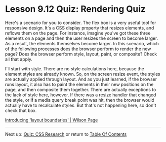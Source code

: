 # Lesson 9.12 Quiz: Rendering Quiz

Here's a scenario for you to consider. The flex box is a very useful tool for responsive design. It's a CSS display property that resizes elements, and reflows them on the page. For instance, imagine you've got these three elements on a page and then the user resizes the screen to become larger. As a result, the elements themselves become larger. In this scenario, which of the following processes does the browser perform to render the new page? Does the browser perform style, layout, paint, or composite? Check all that apply.

I'll start with style. There are no style calculations here, because the element styles are already known. So, on the screen resize event, the styles are actually applied through layout. And as you just learned, if the browser runs layout, it also has to paint the elements in their new positions on the page, and then composite them together. There are actually exceptions to the lack of style here, however. If there was a resize handler that changed the style, or if a media query break point was hit, then the browser would actually have to recalculate styles. But that's not happening here, so don't check that box.

[Introducing 'layout boundaries' | Wilson Page](http://wilsonpage.co.uk/introducing-layout-boundaries/)

- - -
Next up: [Quiz: CSS Research](ND024_Part4_Lesson09_13.md) or return to [Table Of Contents](./ND024_TableOfContents.md)
